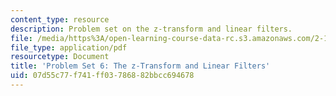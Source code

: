```yaml
---
content_type: resource
description: Problem set on the z-transform and linear filters.
file: /media/https%3A/open-learning-course-data-rc.s3.amazonaws.com/2-161-signal-processing-continuous-and-discrete-fall-2008/07d55c77f741ff03786882bbcc694678_ps6.pdf
file_type: application/pdf
resourcetype: Document
title: 'Problem Set 6: The z-Transform and Linear Filters'
uid: 07d55c77-f741-ff03-7868-82bbcc694678
---
```

